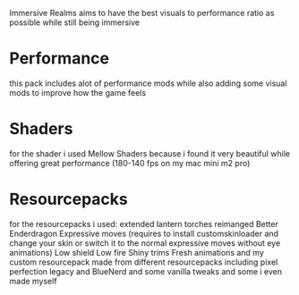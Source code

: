 Immersive Realms aims to have the best visuals to performance ratio as possible while still being immersive

# Performance
this pack includes alot of performance mods while also adding some visual mods to improve how the game feels

# Shaders
for the shader i used Mellow Shaders because i found it very beautiful while offering great performance (180-140 fps on my mac mini m2 pro)

# Resourcepacks
for the resourcepacks i used:
extended lantern
torches reimanged
Better Enderdragon
Expressive moves (requires to install customskinloader and change your skin or switch it to the normal expressive moves without eye animations)
Low shield
Low fire
Shiny trims
Fresh animations
and my custom resourcepack made from different resourcepacks including pixel perfection legacy and BlueNerd and some vanilla tweaks and some i even made myself
